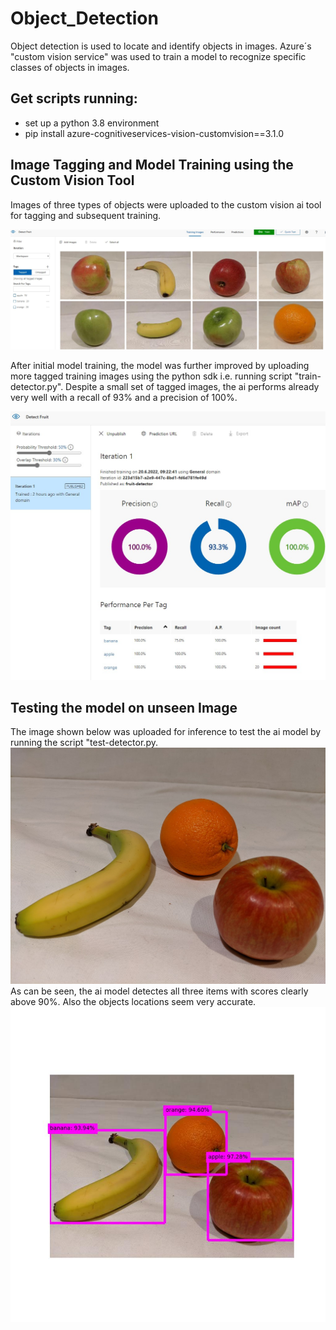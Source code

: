 # Object_Detection
Object detection is used to locate and identify objects in images. Azure´s "custom vision service" was used to train a model to recognize specific classes of objects in images.

## Get scripts running:
- set up a python 3.8 environment
- pip install azure-cognitiveservices-vision-customvision==3.1.0
## Image Tagging and Model Training using the Custom Vision Tool
Images of three types of objects were uploaded to the custom vision ai tool for tagging and subsequent training. 

![custom vision ai](images/custom_vision_ai.jpg)

After initial model training, the model was further improved by uploading more tagged training images using the python sdk i.e. running script "train-detector.py". Despite a small set of tagged images, the ai performs already very well with a recall of 93% and a precision of 100%.

![model performance](images/custom_vision_ai_performance.jpg)

## Testing the model on unseen Image
The image shown below was uploaded for inference to test the ai model by running the script "test-detector.py. 
![test image](test-detector/produce.jpg)
As can be seen, the ai model detectes all three items with scores clearly above 90%. Also the objects locations seem very accurate.
![test image](test-detector/output.jpg)


